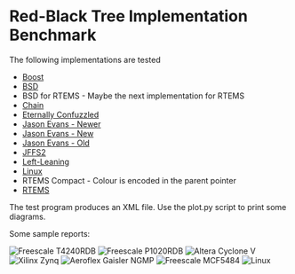# Red-Black Tree Implementation Benchmark

The following implementations are tested

* [Boost](http://www.boost.org/doc/libs/1_57_0/doc/html/boost/intrusive/rbtree.html)
* [BSD](https://github.com/freebsd/freebsd/blob/master/sys/sys/tree.h)
* BSD for RTEMS - Maybe the next implementation for RTEMS
* [Chain](https://github.com/RTEMS/rtems/blob/master/cpukit/score/include/rtems/score/chain.h)
* [Eternally Confuzzled](http://eternallyconfuzzled.com/tuts/datastructures/jsw_tut_rbtree.aspx)
* [Jason Evans - Newer](http://www.canonware.com/download/rb/rb_newer/)
* [Jason Evans - New](http://www.canonware.com/download/rb/rb_new/)
* [Jason Evans - Old](http://www.canonware.com/download/rb/rb_old/)
* [JFFS2](https://github.com/RTEMS/rtems/blob/master/cpukit/libfs/src/jffs2/include/linux/rbtree.h)
* [Left-Leaning](http://www.25thandclement.com/~william/projects/llrb.h.html)
* [Linux](https://github.com/torvalds/linux/blob/master/include/linux/rbtree.h)
* RTEMS Compact - Colour is encoded in the parent pointer
* [RTEMS](https://github.com/RTEMS/rtems/blob/master/cpukit/score/include/rtems/score/rbtree.h)

The test program produces an XML file.  Use the plot.py script to print some
diagrams.

Some sample reports:

![Freescale T4240RDB](https://raw.githubusercontent.com/sebhub/rb-bench/master/reports/test-qoriq_t4240rdb.png)
![Freescale P1020RDB](https://raw.githubusercontent.com/sebhub/rb-bench/master/reports/test-qoriq_p1020rdb.png)
![Altera Cyclone V](https://raw.githubusercontent.com/sebhub/rb-bench/master/reports/test-altcycv_devkit.png)
![Xilinx Zynq](https://raw.githubusercontent.com/sebhub/rb-bench/master/reports/test-xilinx_zynq_zc702.png)
![Aeroflex Gaisler NGMP](https://raw.githubusercontent.com/sebhub/rb-bench/master/reports/test-ngmp.png)
![Freescale MCF5484](https://raw.githubusercontent.com/sebhub/rb-bench/master/reports/test-m5484FireEngine.png)
![Linux](https://raw.githubusercontent.com/sebhub/rb-bench/master/reports/test-linux.png)
